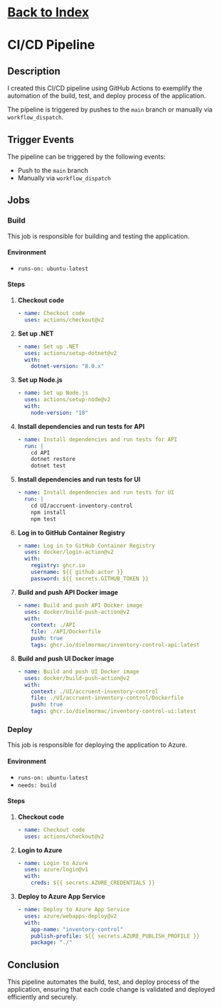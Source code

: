 # [Back to Index](./Documents/Index.md)

# CI/CD Pipeline

## Description
I created this CI/CD pipeline using GitHub Actions to exemplify the automation of the build, test, and deploy process of the application.

The pipeline is triggered by pushes to the `main` branch or manually via `workflow_dispatch`.

## Trigger Events
The pipeline can be triggered by the following events:
- Push to the `main` branch
- Manually via `workflow_dispatch`

## Jobs

### Build
This job is responsible for building and testing the application.

#### Environment
- `runs-on: ubuntu-latest`

#### Steps
1. **Checkout code**
    ```yaml
    - name: Checkout code
      uses: actions/checkout@v2
    ```

2. **Set up .NET**
    ```yaml
    - name: Set up .NET
      uses: actions/setup-dotnet@v2
      with:
        dotnet-version: "8.0.x"
    ```

3. **Set up Node.js**
    ```yaml
    - name: Set up Node.js
      uses: actions/setup-node@v2
      with:
        node-version: "18"
    ```

4. **Install dependencies and run tests for API**
    ```yaml
    - name: Install dependencies and run tests for API
      run: |
        cd API
        dotnet restore
        dotnet test
    ```

5. **Install dependencies and run tests for UI**
    ```yaml
    - name: Install dependencies and run tests for UI
      run: |
        cd UI/accruent-inventory-control
        npm install
        npm test
    ```

6. **Log in to GitHub Container Registry**
    ```yaml
    - name: Log in to GitHub Container Registry
      uses: docker/login-action@v2
      with:
        registry: ghcr.io
        username: ${{ github.actor }}
        password: ${{ secrets.GITHUB_TOKEN }}
    ```

7. **Build and push API Docker image**
    ```yaml
    - name: Build and push API Docker image
      uses: docker/build-push-action@v2
      with:
        context: ./API
        file: ./API/Dockerfile
        push: true
        tags: ghcr.io/dielmormac/inventory-control-api:latest
    ```

8. **Build and push UI Docker image**
    ```yaml
    - name: Build and push UI Docker image
      uses: docker/build-push-action@v2
      with:
        context: ./UI/accruent-inventory-control
        file: ./UI/accruent-inventory-control/Dockerfile
        push: true
        tags: ghcr.io/dielmormac/inventory-control-ui:latest
    ```

### Deploy
This job is responsible for deploying the application to Azure.

#### Environment
- `runs-on: ubuntu-latest`
- `needs: build`

#### Steps
1. **Checkout code**
    ```yaml
    - name: Checkout code
      uses: actions/checkout@v2
    ```

2. **Login to Azure**
    ```yaml
    - name: Login to Azure
      uses: azure/login@v1
      with:
        creds: ${{ secrets.AZURE_CREDENTIALS }}
    ```

3. **Deploy to Azure App Service**
    ```yaml
    - name: Deploy to Azure App Service
      uses: azure/webapps-deploy@v2
      with:
        app-name: "inventory-control"
        publish-profile: ${{ secrets.AZURE_PUBLISH_PROFILE }}
        package: "./"
    ```

## Conclusion
This pipeline automates the build, test, and deploy process of the application, ensuring that each code change is validated and deployed efficiently and securely.
